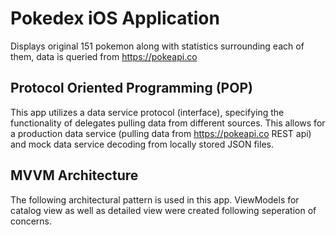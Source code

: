 # Pokedex iOS Application
Displays original 151 pokemon along with statistics surrounding each of them, data is queried from https://pokeapi.co
## Protocol Oriented Programming (POP)
This app utilizes a data service protocol (interface), specifying the functionality of delegates pulling data from different sources. This allows for a production data service (pulling data from https://pokeapi.co REST api) and mock data service decoding from locally stored JSON files.
## MVVM Architecture
The following architectural pattern is used in this app. ViewModels for catalog view as well as detailed view were created following seperation of concerns.